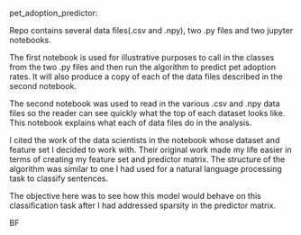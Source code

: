 pet_adoption_predictor:
 
Repo contains several data files(.csv and .npy), two .py files and two jupyter notebooks. 

The first notebook is used for illustrative purposes to call in the classes from the two .py files and then run the algorithm to predict pet adoption rates. It will also produce a copy of each of the data files described in the second notebook.

The second notebook was used to read in the various .csv and .npy data files so the reader can see quickly what the top of each dataset looks like. This notebook explains what each of data files do in the analysis. 

I cited the work of the data scientists in the notebook whose dataset and feature set I decided to work with. Their original work made my life easier in terms of creating my feature set and predictor matrix. The structure of the algorithm was similar to one I had used for a natural language processing task to classify sentences. 

The objective here was to see how this model would behave on this classification task after I had addressed sparsity in the predictor matrix.

BF
  
